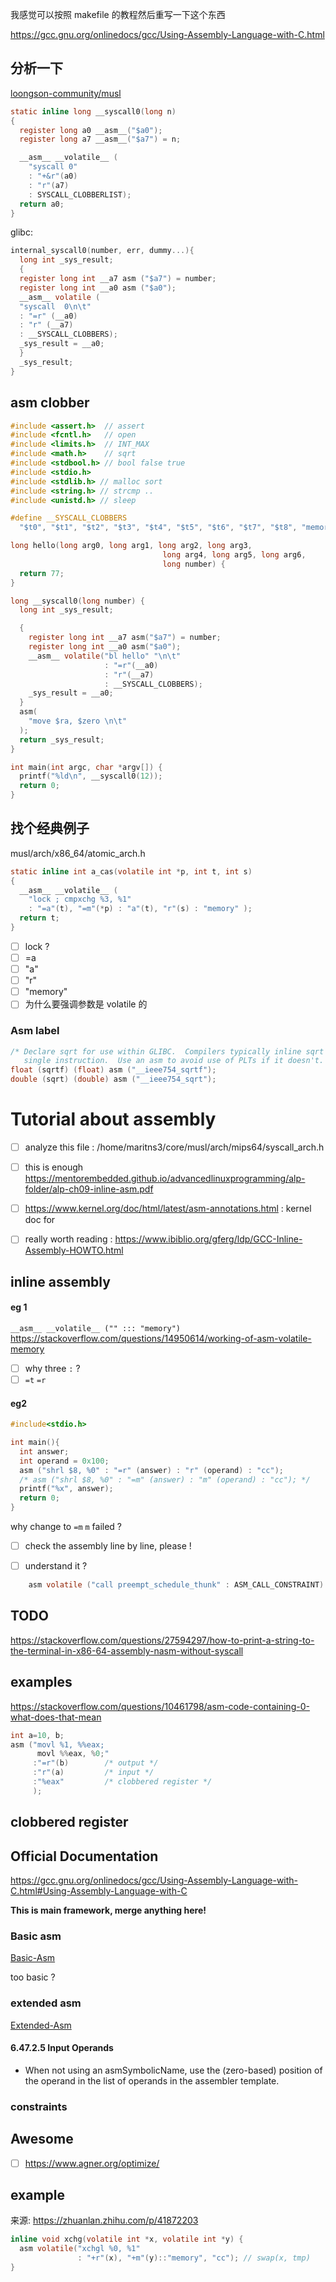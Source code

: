 我感觉可以按照 makefile 的教程然后重写一下这个东西

https://gcc.gnu.org/onlinedocs/gcc/Using-Assembly-Language-with-C.html

## 分析一下
[loongson-community/musl](https://github.com/loongson-community/musl/blob/b8191f5561f351da90e120cab4a739872808b8de/arch/loongarch64/syscall_arch.h#L17)

```c
static inline long __syscall0(long n)
{
  register long a0 __asm__("$a0");
  register long a7 __asm__("$a7") = n;

  __asm__ __volatile__ (
    "syscall 0"
    : "+&r"(a0)
    : "r"(a7)
    : SYSCALL_CLOBBERLIST);
  return a0;
}
```

glibc:
```c
internal_syscall0(number, err, dummy...){
  long int _sys_result;
  {
  register long int __a7 asm ("$a7") = number;
  register long int __a0 asm ("$a0");
  __asm__ volatile (
  "syscall  0\n\t"
  : "=r" (__a0)
  : "r" (__a7)
  : __SYSCALL_CLOBBERS);
  _sys_result = __a0;
  }
  _sys_result;
}
```



## asm clobber
```c
#include <assert.h>  // assert
#include <fcntl.h>   // open
#include <limits.h>  // INT_MAX
#include <math.h>    // sqrt
#include <stdbool.h> // bool false true
#include <stdio.h>
#include <stdlib.h> // malloc sort
#include <string.h> // strcmp ..
#include <unistd.h> // sleep

#define __SYSCALL_CLOBBERS                                                     \
  "$t0", "$t1", "$t2", "$t3", "$t4", "$t5", "$t6", "$t7", "$t8", "memory"

long hello(long arg0, long arg1, long arg2, long arg3,
                                  long arg4, long arg5, long arg6,
                                  long number) {
  return 77;
}

long __syscall0(long number) {
  long int _sys_result;

  {
    register long int __a7 asm("$a7") = number;
    register long int __a0 asm("$a0");
    __asm__ volatile("bl hello" "\n\t"
                     : "=r"(__a0)
                     : "r"(__a7)
                     : __SYSCALL_CLOBBERS);
    _sys_result = __a0;
  }
  asm(
    "move $ra, $zero \n\t"
  );
  return _sys_result;
}

int main(int argc, char *argv[]) {
  printf("%ld\n", __syscall0(12));
  return 0;
}
```

## 找个经典例子
musl/arch/x86_64/atomic_arch.h
```c
static inline int a_cas(volatile int *p, int t, int s)
{
  __asm__ __volatile__ (
    "lock ; cmpxchg %3, %1"
    : "=a"(t), "=m"(*p) : "a"(t), "r"(s) : "memory" );
  return t;
}
```
- [ ] lock ?
- [ ] =a
- [ ] "a"
- [ ] "r"
- [ ] "memory"
- [ ] 为什么要强调参数是 volatile 的

### Asm label
```c
/* Declare sqrt for use within GLIBC.  Compilers typically inline sqrt as a
   single instruction.  Use an asm to avoid use of PLTs if it doesn't.  */
float (sqrtf) (float) asm ("__ieee754_sqrtf");
double (sqrt) (double) asm ("__ieee754_sqrt");
```


# Tutorial about assembly

- [ ] analyze this file : /home/maritns3/core/musl/arch/mips64/syscall_arch.h

- [ ] this is enough https://mentorembedded.github.io/advancedlinuxprogramming/alp-folder/alp-ch09-inline-asm.pdf

- [ ] https://www.kernel.org/doc/html/latest/asm-annotations.html : kernel doc for

- [ ] really worth reading : https://www.ibiblio.org/gferg/ldp/GCC-Inline-Assembly-HOWTO.html

## inline assembly

#### eg 1
`__asm__ __volatile__ ("" ::: "memory")`
https://stackoverflow.com/questions/14950614/working-of-asm-volatile-memory

- [ ] why three `:` ?
- [ ] `=t` `=r`

#### eg2
```c
#include<stdio.h>

int main(){
  int answer;
  int operand = 0x100;
  asm ("shrl $8, %0" : "=r" (answer) : "r" (operand) : "cc");
  /* asm ("shrl $8, %0" : "=m" (answer) : "m" (operand) : "cc"); */
  printf("%x", answer);
  return 0;
}
```
why change to `=m` `m` failed ?
- [ ] check the assembly line by line, please !


- [ ] understand it ?
```c
	asm volatile ("call preempt_schedule_thunk" : ASM_CALL_CONSTRAINT)
```

## TODO
https://stackoverflow.com/questions/27594297/how-to-print-a-string-to-the-terminal-in-x86-64-assembly-nasm-without-syscall


## examples
https://stackoverflow.com/questions/10461798/asm-code-containing-0-what-does-that-mean
```c
int a=10, b;
asm ("movl %1, %%eax;
      movl %%eax, %0;"
     :"=r"(b)        /* output */
     :"r"(a)         /* input */
     :"%eax"         /* clobbered register */
     );
```

## clobbered register


## Official Documentation
https://gcc.gnu.org/onlinedocs/gcc/Using-Assembly-Language-with-C.html#Using-Assembly-Language-with-C

**This is main framework, merge anything here!**

### Basic asm
[Basic-Asm](https://gcc.gnu.org/onlinedocs/gcc/Basic-Asm.html#Basic-Asm)

too basic ?

### extended asm
[Extended-Asm](https://gcc.gnu.org/onlinedocs/gcc/Extended-Asm.html#Extended-Asm)

#### 6.47.2.5 Input Operands
- When not using an asmSymbolicName, use the (zero-based) position of the operand in the list of operands in the assembler template.


### constraints
[](https://stackoverflow.com/questions/3323445/what-is-the-difference-between-asm-asm-and-asm)

## Awesome
- [ ] https://www.agner.org/optimize/


## example

来源: https://zhuanlan.zhihu.com/p/41872203
```c
inline void xchg(volatile int *x, volatile int *y) {
  asm volatile("xchgl %0, %1"
               : "+r"(x), "+m"(y)::"memory", "cc"); // swap(x, tmp)
}
```
